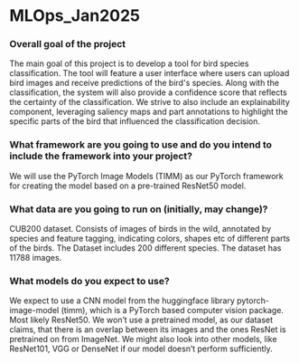 # MLOps_Jan2025


### Overall goal of the project 
The main goal of this project is to develop a tool for bird species classification. The tool will feature a user interface where users can upload bird images and receive predictions of the bird's species. Along with the classification, the system will also provide a confidence score that reflects the certainty of the classification. We strive to also include an explainability component, leveraging saliency maps and part annotations to highlight the specific parts of the bird that influenced the classification decision.

### What framework are you going to use and do you intend to include the framework into your project?
We will use the PyTorch Image Models (TIMM) as our PyTorch framework for creating the model based on a pre-trained ResNet50 model.

### What data are you going to run on (initially, may change)? 
CUB200 dataset. Consists of images of birds in the wild, annotated by species and feature tagging, indicating colors, shapes etc of different parts of the birds. The Dataset includes 200 different species. The dataset has 11788 images.

### What models do you expect to use? 
We expect to use a CNN model from the huggingface library pytorch-image-model (timm), which is a PyTorch based computer vision package. Most likely ResNet50. We won’t use a pretrained model, as our dataset claims, that there is an overlap between its images and the ones ResNet is pretrained on from ImageNet. 
We might also look into other models, like ResNet101, VGG or DenseNet if our model doesn’t perform sufficiently. 


